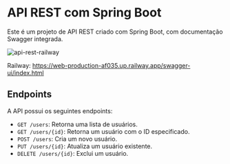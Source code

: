 # API REST com Spring Boot

Este é um projeto de API REST criado com Spring Boot, com documentação Swagger integrada.

![api-rest-railway](https://github.com/ThiagoMarques/api-railway/assets/5391998/81127f76-3cf0-48eb-a014-2e48a11c6f64)

Railway: https://web-production-af035.up.railway.app/swagger-ui/index.html

## Endpoints

A API possui os seguintes endpoints:

- `GET /users`: Retorna uma lista de usuários.
- `GET /users/{id}`: Retorna um usuário com o ID especificado.
- `POST /users`: Cria um novo usuário.
- `PUT /users/{id}`: Atualiza um usuário existente.
- `DELETE /users/{id}`: Exclui um usuário.

